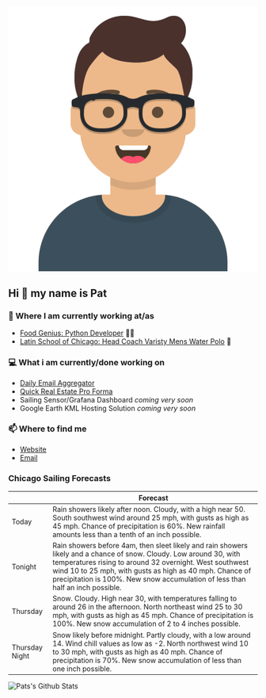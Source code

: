 [![Social banner for p-j-falconer](https://raw.githubusercontent.com/P-J-FALCONER/P-J-FALCONER/master/assets/avataaars.svg)](https://patfalconer.com/)
## Hi :wave: my name is Pat

### 💼 Where I am currently working at/as
- [Food Genius: Python Developer](https://getfoodgenius.com/) 🍔🐍
- [Latin School of Chicago: Head Coach Varisty Mens Water Polo](https://www.latinschool.org/) 🤽


### 💻 What i am currently/done working on
 - [Daily Email Aggregator](https://github.com/P-J-FALCONER/dott_daily_mail)
 - [Quick Real Estate Pro Forma](https://github.com/P-J-FALCONER/henry)
 - Sailing Sensor/Grafana Dashboard *coming very soon*
 - Google Earth KML Hosting Solution *coming very soon*

### 📫 Where to find me
 - [Website](https://patfalconer.com/)
 - [Email](mailto:patrick.j.falconer@gmail.com)


### Chicago Sailing Forecasts
|   | Forecast  |
|---|---|
| Today | Rain showers likely after noon. Cloudy, with a high near 50. South southwest wind around 25 mph, with gusts as high as 45 mph. Chance of precipitation is 60%. New rainfall amounts less than a tenth of an inch possible. |
| Tonight | Rain showers before 4am, then sleet likely and rain showers likely and a chance of snow. Cloudy. Low around 30, with temperatures rising to around 32 overnight. West southwest wind 10 to 25 mph, with gusts as high as 40 mph. Chance of precipitation is 100%. New snow accumulation of less than half an inch possible. |
| Thursday | Snow. Cloudy. High near 30, with temperatures falling to around 26 in the afternoon. North northeast wind 25 to 30 mph, with gusts as high as 45 mph. Chance of precipitation is 100%. New snow accumulation of 2 to 4 inches possible. |
| Thursday Night | Snow likely before midnight. Partly cloudy, with a low around 14. Wind chill values as low as -2. North northwest wind 10 to 30 mph, with gusts as high as 40 mph. Chance of precipitation is 70%. New snow accumulation of less than one inch possible. |

![Pats's Github Stats](https://github-readme-stats.vercel.app/api?username=p-j-falconer&show_icons=true&theme=radical)
